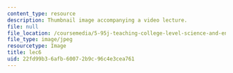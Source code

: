 ```yaml
---
content_type: resource
description: Thumbnail image accompanying a video lecture.
file: null
file_location: /coursemedia/5-95j-teaching-college-level-science-and-engineering-spring-2009/22fd99b36afb60072b9c96c4e3cea761_lec6.jpg
file_type: image/jpeg
resourcetype: Image
title: lec6
uid: 22fd99b3-6afb-6007-2b9c-96c4e3cea761
---
```


